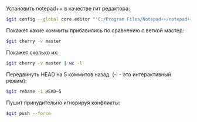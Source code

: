  Установить notepad++ в качестве гит редактора:
```bash
$git config --global core.editor "'C:/Program Files/Notepad++/notepad++.exe' -multiInst -notabbar -nosession -noPlugin"
```

Покажет какие коммиты прибавились по сравнению с веткой мастер:
```bash
$git cherry -v master
```
Покажет сколько их:
```bash
$git cherry -v master | wc -l
```

Передвинуть  HEAD на 5 коммитов назад. (-i - это интерактивный режим):
```bash
$git rebase -i HEAD~5
```

Пушит принудительно игнорируя конфликты:
```bash
$git push --force
```
